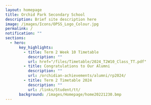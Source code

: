 ```yaml
---
layout: homepage
title: Orchid Park Secondary School
description: Brief site description here
image: /images/Icons/OPSS_Logo_Colour.jpg
permalink: /
notification: ""
sections:
  - hero:
      key_highlights:
        - title: Term 2 Week 10 Timetable
          description: ""
          url: href="/files/Timetable/2024_T2W10_Class_TT.pdf"
        - title: Congratulations to Our Alumni
          description: ""
          url: /orchidian-achievements/alumni/rp2024/
        - title: Term 2 Timetable 2024
          description: ""
          url: /links/Student/tt/
      background: /images/Homepage/home20221230.bmp
---
```

